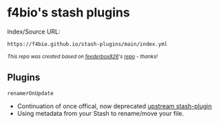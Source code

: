 # f4bio's stash plugins

Index/Source URL:

```bash
https://f4bio.github.io/stash-plugins/main/index.yml
```

<small>_This repo was created based on [feederbox826](https://github.com/feederbox826)'s [repo](https://github.com/feederbox826/plugins) - thanks!_</small>

## Plugins

`renamerOnUpdate`

- Continuation of once offical, now deprecated [upstream stash-plugin](https://github.com/stashapp/CommunityScripts/tree/main/archive/renamerOnUpdate)
- Using metadata from your Stash to rename/move your file.
